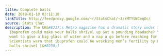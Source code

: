```yaml
---
title: Complete balls
date: 2018-01-10 03:11:18
linkTitle: http://feedproxy.google.com/~r/StatsChat/~3/rMTYSWCeqOc/
source: Stats Chat
description: The UK&#8217;s Metro magazine has a dramatic story under the headline Popping
  ibuprofen could make your balls shrivel up Got a pounding headache? You might just
  want to give a big glass of water and a nap a go before reaching for the painkillers.
  Scientists warn that ibuprofen could be wrecking men’s fertility by making their
  balls shrivel [&#8230;]
---
```

